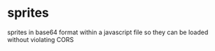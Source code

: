# sprites
sprites in base64 format within a javascript file so they can be loaded without violating CORS
